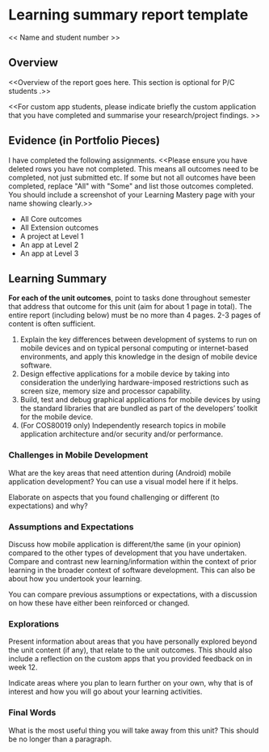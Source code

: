 # Learning summary report template

<< Name and student number >>

## Overview
<<Overview of the report goes here. This section is optional for P/C students .>>

<<For custom app students, please indicate briefly the custom application that you have completed and summarise your research/project findings. >>

## Evidence (in Portfolio Pieces)
I have completed the following assignments.
<<Please ensure you have deleted rows you have not completed. This means all outcomes need to be completed, not just submitted etc.
If some but not all outcomes have been completed, replace "All" with "Some" and list those outcomes completed. You should include a screenshot of your Learning Mastery page with your name showing clearly.>>

* All Core outcomes
* All Extension outcomes
* A project at Level 1
* An app at Level 2
* An app at Level 3

## Learning Summary

**For each of the unit outcomes**, point to tasks done throughout semester that address that outcome for this unit (aim for about 1 page in total). The entire report (including below) must be no more than 4 pages. 2-3 pages of content is often sufficient.

1. Explain the key differences between development of systems to run on mobile devices and on typical personal computing or internet-based environments, and apply this knowledge in the design of mobile device software.
2. Design effective applications for a mobile device by taking into consideration the underlying hardware-imposed restrictions such as screen size, memory size and processor capability.
3. Build, test and debug graphical applications for mobile devices by using the standard libraries that are bundled as part of the developers’ toolkit for the mobile device.
4. (For COS80019 only) Independently research topics in mobile application architecture and/or security and/or performance.

### Challenges in Mobile Development

What are the key areas that need attention during (Android) mobile application development? You can use a visual model here if it helps.

Elaborate on aspects that you found challenging or different (to expectations) and why?

### Assumptions and Expectations

Discuss how mobile application is different/the same (in your opinion) compared to the other types of development that you have undertaken.
Compare and contrast new learning/information within the context of prior learning in the broader context of software development. This can also be about how you undertook your learning.

You can compare previous assumptions or expectations, with a discussion on how these have either been reinforced or changed.

### Explorations 

Present information about areas that you have personally explored beyond the unit content (if any), that relate to the unit outcomes. This should also include a reflection on the custom apps that you provided feedback on in week 12.

Indicate areas where you plan to learn further on your own, why that is of interest and how you will go about your learning activities.

### Final Words

What is the most useful thing you will take away from this unit? This should be no longer than a paragraph.
